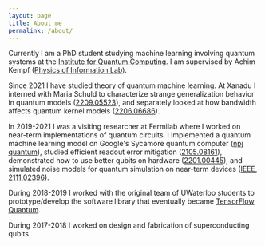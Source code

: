 ```yaml
---
layout: page
title: About me
permalink: /about/
---
```


Currently I am a PhD student studying machine learning involving quantum systems at the <a href="https://uwaterloo.ca/institute-for-quantum-computing/">Institute for Quantum Computing</a>. I am supervised by Achim Kempf (<a href="https://uwaterloo.ca/physics-of-information-lab/">Physics of Information Lab</a>).

Since 2021 I have studied theory of quantum machine learning. At Xanadu I interned with Maria Schuld to characterize strange generalization behavior in quantum models (<a href="https://arxiv.org/abs/2209.05523">2209.05523</a>), and separately looked at how bandwidth affects quantum kernel models (<a href="https://arxiv.org/abs/2206.06686">2206.06686</a>).

In 2019-2021 I was a visiting researcher at Fermilab where I worked on near-term implementations of quantum circuits. I implemented a quantum machine learning model on Google's Sycamore quantum computer (<a href="https://www.nature.com/articles/s41534-021-00498-9">npj quantum</a>), studied efficient readout error mitigation (<a href="https://arxiv.org/abs/2105.08161">2105.08161</a>), demonstrated how to use better qubits on hardware (<a href="https://arxiv.org/abs/2201.00445">2201.00445</a>), and simulated noise models for quantum simulation on near-term devices (<a href="https://ieeexplore.ieee.org/abstract/document/9651438">IEEE</a>, <a href="https://arxiv.org/abs/2111.02396">2111.02396</a>).

During 2018-2019 I worked with the original team of UWaterloo students to prototype/develop the software library that eventually became <a href="https://www.tensorflow.org/quantum">TensorFlow Quantum</a>.

During 2017-2018 I worked on design and fabrication of superconducting qubits.


